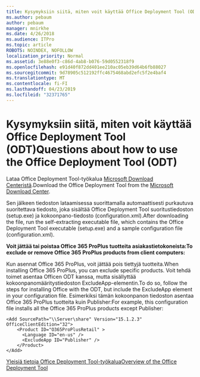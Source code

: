 ```yaml
---
title: Kysymyksiin siitä, miten voit käyttää Office Deployment Tool (ODT)
ms.author: pebaum
author: pebaum
manager: mnirkhe
ms.date: 4/26/2018
ms.audience: ITPro
ms.topic: article
ROBOTS: NOINDEX, NOFOLLOW
localization_priority: Normal
ms.assetid: 3e88e0f3-c86d-4ab8-b076-59d0552318f9
ms.openlocfilehash: e91d40f872dd401ee210ac05eb39d64b6fb88027
ms.sourcegitcommit: 9d78905c512192ffc4675468abd2efc5f2e4baf4
ms.translationtype: MT
ms.contentlocale: fi-FI
ms.lasthandoff: 04/23/2019
ms.locfileid: "32371765"
---
```

# <a name="questions-about-how-to-use-the-office-deployment-tool-odt"></a><span data-ttu-id="037ac-102">Kysymyksiin siitä, miten voit käyttää Office Deployment Tool (ODT)</span><span class="sxs-lookup"><span data-stu-id="037ac-102">Questions about how to use the Office Deployment Tool (ODT)</span></span>

<span data-ttu-id="037ac-103">Lataa Office Deployment Tool-työkalua [Microsoft Download Centeristä](http://go.microsoft.com/fwlink/p/?LinkID=626065).</span><span class="sxs-lookup"><span data-stu-id="037ac-103">Download the Office Deployment Tool from the [Microsoft Download Center](http://go.microsoft.com/fwlink/p/?LinkID=626065).</span></span>
  
<span data-ttu-id="037ac-104">Sen jälkeen tiedoston lataamisessa suorittamalla automaattisesti purkautuva suoritettava tiedosto, joka sisältää Office Deployment Tool suoritustiedoston (setup.exe) ja kokoonpano-tiedosto (configuration.xml).</span><span class="sxs-lookup"><span data-stu-id="037ac-104">After downloading the file, run the self-extracting executable file, which contains the Office Deployment Tool executable (setup.exe) and a sample configuration file (configuration.xml).</span></span>
  
 <span data-ttu-id="037ac-105">**Voit jättää tai poistaa Office 365 ProPlus tuotteita asiakastietokoneista:**</span><span class="sxs-lookup"><span data-stu-id="037ac-105">**To exclude or remove Office 365 ProPlus products from client computers:**</span></span>
  
<span data-ttu-id="037ac-106">Kun asennat Office 365 ProPlus, voit jättää pois tiettyjä tuotteita.</span><span class="sxs-lookup"><span data-stu-id="037ac-106">When installing Office 365 ProPlus, you can exclude specific products.</span></span> <span data-ttu-id="037ac-107">Voit tehdä toimet asentaa Officen ODT kanssa, mutta sisällyttää kokoonpanomääritystiedoston ExcludeApp-elementin.</span><span class="sxs-lookup"><span data-stu-id="037ac-107">To do so, follow the steps for installing Office with the ODT, but include the ExcludeApp element in your configuration file.</span></span> <span data-ttu-id="037ac-108">Esimerkiksi tämän kokoonpanon tiedoston asentaa Office 365 ProPlus tuotteita kuin Publisher:</span><span class="sxs-lookup"><span data-stu-id="037ac-108">For example, this configuration file installs all the Office 365 ProPlus products except Publisher:</span></span>
  
```
<Add SourcePath="\\Server\share" Version="15.1.2.3" OfficeClientEdition="32">
    <Product ID="O365ProPlusRetail" >
      <Language ID="en-us" />
      <ExcludeApp ID="Publisher" />
    </Product>
</Add>
```

[<span data-ttu-id="037ac-109">Yleisiä tietoja Office Deployment Tool-työkalua</span><span class="sxs-lookup"><span data-stu-id="037ac-109">Overview of the Office Deployment Tool</span></span>](https://docs.microsoft.com/deployoffice/overview-of-the-office-2016-deployment-tool)
  

